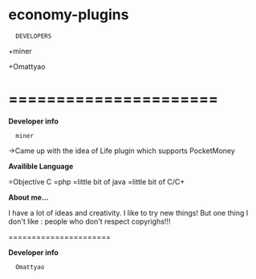 economy-plugins
===============

      DEVELOPERS
	
+miner

+Omattyao

======================
======================
   
__Developer info__

      miner
      
->Came up with the idea of Life plugin which supports PocketMoney



__Availible Language__


=Objective C
=php
=little bit of java
=little bit of C/C+


__About me...__


I have a lot of ideas and creativity. I like to try new things!
But one thing I don't like : people who don't respect copyrighs!!!

======================

__Developer info__

      Omattyao
				
